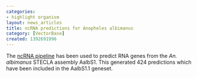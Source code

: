 ```yaml
---
categories:
- highlight organism
layout: news_articles
title: ncRNA predictions for Anopheles albimanus
category: [VectorBase]
created: 1392691996
---
```

The <a href="/info/genome/genebuild/ncrna.html">ncRNA pipeline</a> has been used to predict RNA genes from the <em>An. albimanus</em> STECLA assembly AalbS1. This generated 424 predictions which have been included in the AalbS1.1 geneset.
